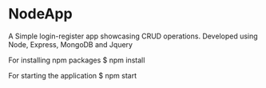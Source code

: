# NodeApp
A Simple login-register app showcasing CRUD operations. Developed using Node, Express, MongoDB and Jquery

For installing npm packages
$ npm install


For starting the application
$ npm start
